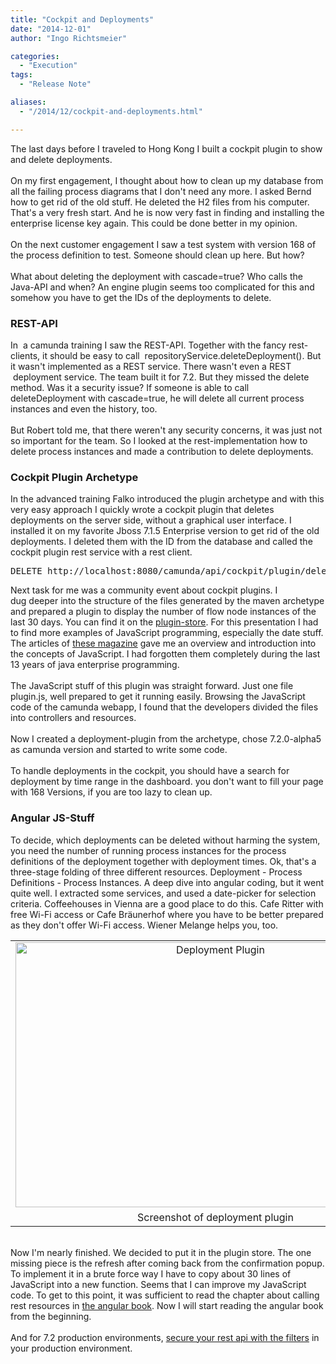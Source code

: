 ```yaml
---
title: "Cockpit and Deployments"
date: "2014-12-01"
author: "Ingo Richtsmeier"

categories:
  - "Execution"
tags: 
  - "Release Note"

aliases:
  - "/2014/12/cockpit-and-deployments.html"

---
```


<div>
The last days before I traveled to Hong Kong I built a cockpit plugin to 
show and delete deployments.<br />
<div>
<br /></div>
<div>
On my first
 engagement, I thought about how to clean up my database from all the 
failing process diagrams that I don't need any more. I asked Bernd how to 
get rid of the old stuff. He deleted the H2 files from his computer. 
That's a very fresh start. And he is now very fast in finding and 
installing the enterprise license key again. This could be done better in my 
opinion.&nbsp;</div>
<div>
<br /></div>
<div>
On the next customer engagement I
 saw a test system with version 168 of the process definition to test. 
Someone should clean up here. But how?</div>
<div>
<br /></div>
<div>
What 
about deleting the deployment with cascade=true? Who calls the Java-API and when? An engine plugin seems too complicated for this and somehow you have to get the IDs of the deployments to delete.</div>
<div>
<h3>
REST-API</h3>
</div>
<div>
In &nbsp;a camunda training I saw the REST-API. Together with the fancy 
rest-clients, it should be easy to call &nbsp;repositoryService.<wbr></wbr>deleteDeployment().
 But it wasn't implemented as a REST service. There wasn't even a REST &nbsp;deployment service. The team built it for 7.2. But they missed the 
delete method. Was it a security issue? If someone is able to call 
deleteDeployment with cascade=true, he will delete all current process 
instances and even the history, too.&nbsp;</div>
<div>
<br /></div>
<div>
But 
Robert told me, that there weren't any security concerns, it was just not so important for the team. So I looked at the rest-implementation how to 
delete process instances and made a contribution to delete deployments.&nbsp;</div>
<div>
<h3>
Cockpit Plugin Archetype</h3>
</div>
<div>
In
 the advanced training Falko introduced the plugin archetype and with this 
very easy approach I quickly wrote a cockpit plugin that deletes 
deployments on the server side, without a graphical user interface. I 
installed it on my favorite Jboss 7.1.5 Enterprise version to get rid of
 the old deployments. I deleted them with the ID from the 
database and called the cockpit plugin rest service with a rest client.&nbsp;</div>
<pre>DELETE http://localhost:8080/camunda/api/cockpit/plugin/delete-deployment/default/pluginDeployment/88771df2-753d-11e4-9987-52ff20524153?cascade=true</pre>
<div>
Next task for me was a community event about cockpit plugins. I dug&nbsp;deeper into the structure of the files generated by the maven archetype and prepared a plugin to display the number of flow node instances of the last 30 days. You can find it on the <a href="http://camunda.org/plugins" target="_blank">plugin-store</a>. For this presentation I had to find more examples of JavaScript programming, especially the date stuff. The articles of <a href="http://shop.heise.de/katalog/ct-programmieren-2014" target="_blank">these magazine</a> gave me an overview and introduction into the concepts of JavaScript. I had forgotten them completely during the last 13 years of java enterprise programming.<br />
<br />
The JavaScript stuff of this plugin was straight forward. Just one file plugin.js, well prepared to get it running easily. Browsing
 the JavaScript code of the camunda webapp, I found that the developers 
divided the files into controllers and resources.<br />
<br />
Now I created a deployment-plugin from the archetype, chose 
7.2.0-alpha5 as camunda version and started to write some code.</div>
<div>
<br /></div>
<div>
To handle deployments in the cockpit, you should have a search for deployment by time range in the <span style="background-color: rgba(255,255,255,0);">dashboard</span>. you don't want to fill your page with 168 Versions, if you are too lazy to clean up.&nbsp;</div>
<div>
<h3>
Angular JS-Stuff</h3>
</div>
<div>
To
 decide, which deployments can be deleted without harming the system, 
you need the number of running process instances for the process 
definitions of the deployment together with deployment times. Ok, that's a
 three-stage folding of three different resources. Deployment - Process 
Definitions - Process Instances. A deep dive into angular coding, but it
 went quite well. I extracted some services, and used a date-picker for selection criteria. Coffeehouses in Vienna are a good place to do this. 
Cafe Ritter with free Wi-Fi access or Cafe Bräunerhof where you have to 
be better prepared as they don't offer Wi-Fi access. Wiener Melange helps 
you, too.</div>
<div>
<table align="center" cellpadding="0" cellspacing="0" class="tr-caption-container" style="margin-left: auto; margin-right: auto; text-align: center;"><tbody>
<tr><td style="text-align: center;"><a href="http://4.bp.blogspot.com/-O5853k-ihUM/VHsDeJ_Tu0I/AAAAAAAAACI/nvgLXokURwo/s1600/screenshot.png" imageanchor="1" style="margin-left: auto; margin-right: auto;"><img alt="Deployment Plugin" border="0" src="http://4.bp.blogspot.com/-O5853k-ihUM/VHsDeJ_Tu0I/AAAAAAAAACI/nvgLXokURwo/s1600/screenshot.png" height="424" title="Deployment Plugin" width="640" /></a></td></tr>
<tr><td class="tr-caption" style="text-align: center;">Screenshot of deployment plugin</td></tr>
</tbody></table>
<br /></div>
<div>
Now I'm nearly finished. We decided to put
 it in the plugin store. The one missing piece is the refresh after 
coming back from the confirmation popup. To implement it in a brute force way I 
have to copy about 30 lines of JavaScript into a new function. Seems 
that I can improve my JavaScript code. <span style="background-color: rgba(255,255,255,0);">To get to this point, it was sufficient to read the chapter about calling rest resources in <a href="http://shop.oreilly.com/product/0636920028055.do" target="_blank">the angular book</a>. Now&nbsp;</span>I will start reading the angular book from the beginning.&nbsp;</div>
<div>
<br /></div>
<div>
And for 7.2 production environments, <a href="http://docs.camunda.org/7.1/api-references/rest/#overview-configuring-authentication" target="_blank">secure your rest api with the filters</a> in your production environment.</div>

</div>